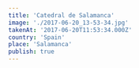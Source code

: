 ```yaml
---
title: 'Catedral de Salamanca'
image: './2017-06-20_13-53-34.jpg'
takenAt: '2017-06-20T11:53:34.000Z'
country: 'Spain'
place: 'Salamanca'
publish: true
---
```

